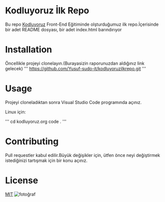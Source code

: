 # Kodluyoruz İlk Repo
Bu repo [Kodluyoruz](www.kodluyoruz.org) Front-End Eğitiminde olşturduğumuz ilk repo.İçerisinde bir adet README dosyası, bir adet index.html barındırıyor 

# Installation

Öncellikle projeyi clonelayın.(Burayasizin raporunuzdan aldığınız link gelecek)
'''
https://github.com/Yusuf-sudo-it/kodluyoruzilkrepo.git
'''
# Usage 
Projeyi cloneladıktan sonra Visual Studio Code programında açınız.

Linux için:

'''
cd kodluyoruz.org
code .
'''
# Contributing
Pull requestler kabul edilir.Büyük değişikler için, ütfen önce neyi değiştirmek istediğinizi tartışmak için bir konu açınız.

# License 
[MIT](https://choosealicense.com/licenses/mit/)
![fotoğraf](https://static.wikia.nocookie.net/p__/images/1/13/LinkTOTK.png/revision/latest?cb=20220913172645&path-prefix=protagonist)
